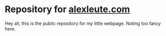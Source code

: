 # Repository for [alexleute.com](https://www.alexleute.com)
Hey all, this is the public repository for my little webpage. Noting too fancy here.